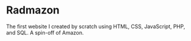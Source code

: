 # Radmazon
The first website I created by scratch using HTML, CSS, JavaScript, PHP, and SQL. A spin-off of Amazon.
